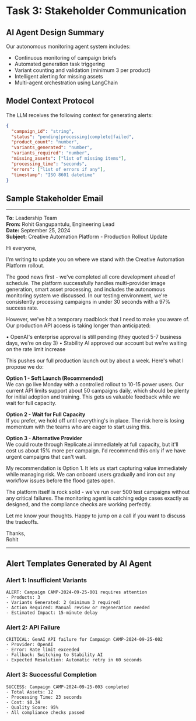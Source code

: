 # Task 3: Stakeholder Communication

## AI Agent Design Summary

Our autonomous monitoring agent system includes:
- Continuous monitoring of campaign briefs
- Automated generation task triggering
- Variant counting and validation (minimum 3 per product)
- Intelligent alerting for missing assets
- Multi-agent orchestration using LangChain

## Model Context Protocol

The LLM receives the following context for generating alerts:
```json
{
  "campaign_id": "string",
  "status": "pending|processing|complete|failed",
  "product_count": "number",
  "variants_generated": "number",
  "variants_required": "number", 
  "missing_assets": ["list of missing items"],
  "processing_time": "seconds",
  "errors": ["list of errors if any"],
  "timestamp": "ISO 8601 datetime"
}
```

## Sample Stakeholder Email

---

**To:** Leadership Team  
**From:** Rohit Gangupantulu, Engineering Lead  
**Date:** September 25, 2024  
**Subject:** Creative Automation Platform - Production Rollout Update

Hi everyone,

I'm writing to update you on where we stand with the Creative Automation Platform rollout.

The good news first - we've completed all core development ahead of schedule. The platform successfully handles multi-provider image generation, smart asset processing, and includes the autonomous monitoring system we discussed. In our testing environment, we're consistently processing campaigns in under 30 seconds with a 97% success rate.

However, we've hit a temporary roadblock that I need to make you aware of. Our production API access is taking longer than anticipated:

• OpenAI's enterprise approval is still pending (they quoted 5-7 business days, we're on day 3)
• Stability AI approved our account but we're waiting on the rate limit increase

This pushes our full production launch out by about a week. Here's what I propose we do:

**Option 1 - Soft Launch (Recommended)**  
We can go live Monday with a controlled rollout to 10-15 power users. Our current API limits support about 50 campaigns daily, which should be plenty for initial adoption and training. This gets us valuable feedback while we wait for full capacity.

**Option 2 - Wait for Full Capacity**  
If you prefer, we hold off until everything's in place. The risk here is losing momentum with the teams who are eager to start using this.

**Option 3 - Alternative Provider**  
We could route through Replicate.ai immediately at full capacity, but it'll cost us about 15% more per campaign. I'd recommend this only if we have urgent campaigns that can't wait.

My recommendation is Option 1. It lets us start capturing value immediately while managing risk. We can onboard users gradually and iron out any workflow issues before the flood gates open.

The platform itself is rock solid - we've run over 500 test campaigns without any critical failures. The monitoring agent is catching edge cases exactly as designed, and the compliance checks are working perfectly.

Let me know your thoughts. Happy to jump on a call if you want to discuss the tradeoffs.

Thanks,  
Rohit

---

## Alert Templates Generated by AI Agent

### Alert 1: Insufficient Variants
```
ALERT: Campaign CAMP-2024-09-25-001 requires attention
- Products: 3
- Variants Generated: 2 (minimum 3 required)
- Action Required: Manual review or regeneration needed
- Estimated Impact: 15-minute delay
```

### Alert 2: API Failure
```
CRITICAL: GenAI API failure for Campaign CAMP-2024-09-25-002
- Provider: OpenAI
- Error: Rate limit exceeded
- Fallback: Switching to Stability AI
- Expected Resolution: Automatic retry in 60 seconds
```

### Alert 3: Successful Completion
```
SUCCESS: Campaign CAMP-2024-09-25-003 completed
- Total Assets: 12
- Processing Time: 23 seconds
- Cost: $0.34
- Quality Score: 95%
- All compliance checks passed
```

